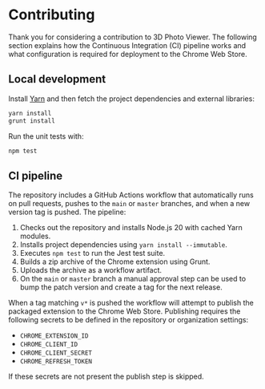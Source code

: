 # Contributing

Thank you for considering a contribution to 3D Photo Viewer. The following
section explains how the Continuous Integration (CI) pipeline works and what
configuration is required for deployment to the Chrome Web Store.

## Local development

Install [Yarn](https://yarnpkg.com/) and then fetch the project dependencies and
external libraries:

```bash
yarn install
grunt install
```

Run the unit tests with:

```bash
npm test
```

## CI pipeline

The repository includes a GitHub Actions workflow that automatically runs on
pull requests, pushes to the `main` or `master` branches, and when a new version
tag is pushed. The pipeline:

1. Checks out the repository and installs Node.js 20 with cached Yarn modules.
2. Installs project dependencies using `yarn install --immutable`.
3. Executes `npm test` to run the Jest test suite.
4. Builds a zip archive of the Chrome extension using Grunt.
5. Uploads the archive as a workflow artifact.
6. On the `main` or `master` branch a manual approval step can be used to bump
   the patch version and create a tag for the next release.

When a tag matching `v*` is pushed the workflow will attempt to publish the
packaged extension to the Chrome Web Store. Publishing requires the following
secrets to be defined in the repository or organization settings:

- `CHROME_EXTENSION_ID`
- `CHROME_CLIENT_ID`
- `CHROME_CLIENT_SECRET`
- `CHROME_REFRESH_TOKEN`

If these secrets are not present the publish step is skipped.

